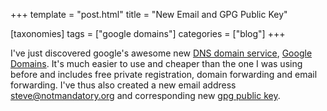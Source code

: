 +++
template = "post.html"
title = "New Email and GPG Public Key"

[taxonomies]
tags = ["google domains"]
categories = ["blog"]
+++

I've just discovered google's awesome new [DNS domain service](https://en.wikipedia.org/wiki/Google_Domains), [Google Domains](https://domains.google.com/).  It's much easier to use and cheaper than the one I was using before and includes free private registration, domain forwarding and email forwarding.  I've thus also created a new email address [steve@notmandatory.org](mailto:steve@notmandatory.org) and corresponding new [gpg public key](/static/steve_notmandatory.asc).